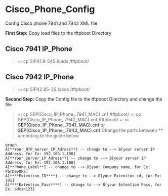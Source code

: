 # Cisco_Phone_Config
Config Cisco phone  7941 and 7942 XML file

**First Step:** Copy load files to the tftpboot Directory

## Cisco 7941 IP_Phone
> ~: cp SIP41.8-54S.loads /tftpboot/

## Cisco 7942 IP_Phone
> ~: cp SIP42.85-3S.loads /tftpboot/


**Second Step:** Copy the Config file to the tftpboot Directory and change the file

> ~: cp SEP(Cisco_IP_Phone_.7941_MAC).cnf /tftpboot/
> ~: cp SEP(Cisco_IP_Phone_.7942_MAC).cnf /tftpboot/
> ~: vi  **SEP(Cisco_IP_Phone_.7941_MAC).cnf** or **SEP(Cisco_IP_Phone_.7942_MAC).cnf**
Change the parts between ** according to the guide below

```mermaid
graph 
A[**Your_NTP_Server_IP_Adress**] -- change to --> B[your server IP Address, for Ex: 192.168.1.100]
A[**Your_Server_IP_Adress**] -- change to --> B[your server IP Address, for Ex: 192.168.1.100]
A[**Phone_Label**] -- change to --> B[your Company name, for Ex: ParDevOPs]
A[****Extention_ID****] -- change to --> B[your Extention id, for Ex: 101]
A[****Extention_Pass****] -- change to --> B[your Extention Pass, for Ex: admin123]

```

